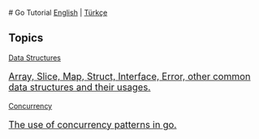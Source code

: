 # Go Tutorial
[English](index.md) | [Türkçe](/tr/)

## Topics
<div class="cards">
    <a href="data-structures/">
        <div class="card">
            <div class="card-content">
             Data Structures
             <p style="font-size: 18px;">
             Array, Slice, Map, Struct, Interface, Error, other common 
             data structures and their usages. 
             </p>
            </div>
        </div>
    </a>
    <a href="concurrency/">
        <div class="card">
            <div class="card-content">
            Concurrency
            <p style="font-size: 18px;">
             The use of concurrency patterns in go.
             </p>
            </div>
        </div>
    </a>
</div>

